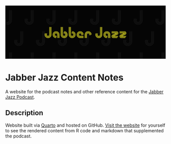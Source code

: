 ![D3.js Banner](./twitter_background.jpg)

# Jabber Jazz Content Notes

A website for the podcast notes and other reference content for the [Jabber Jazz Podcast](https://linktr.ee/jabberjazz). 

## Description

Website built via [Quarto](https://quarto.org/) and hosted on GitHub. [Visit the website](https://adambushman.github.io/jabber-jazz-content-notes/)
for yourself to see the rendered content from R code and markdown that supplemented the podcast.
